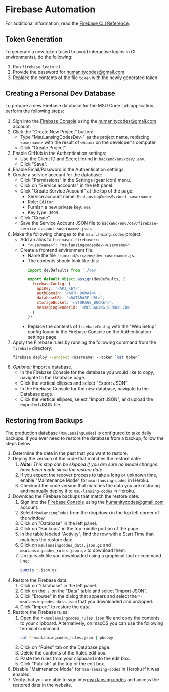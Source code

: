 # Firebase Automation

For additional information, read the [Firebase CLI Reference][1].

## Token Generation

To generate a new token (used to avoid interactive logins in CI environments), do the following:

1. Run `firebase login:ci`.
2. Provide the password for humanitycodes@gmail.com.
3. Replace the contents of the file `token` with the newly generated token.

## Creating a Personal Dev Database

To prepare a new Firebase database for the MSU Code Lab application, perform the following steps:

1. Sign into the [Firebase Console][2] using the humanitycodes@gmail.com account.
2. Click the "Create New Project" button:
   * Type "MsuLansingCodesDev-<username>" as the project name, replacing `<username>` with the result of `whoami` on the developer's computer.
   * Click "Create Project".
3. Enable GitHub in the Authentication settings:
   * Use the Client ID and Secret found in `backend/env/dev/.env`.
   * Click "Save".
4. Enable Email/Password in the Authentication settings.
5. Create a service account for the database:
   * Click "Permissions" in the Settings (gear icon) menu.
   * Click on "Service accounts" in the left panel.
   * Click "Create Service Account" at the top of the page:
     - Service account name: `MsuLansingCodesSvcAcct-<username>`
     - Role: `Editor`
     - Furnish a new private key: `Yes`
     - Key type: `JSON`
   * Click "Create".
   * Save the Service Account JSON file to `backend/env/dev/firebase-service-account-<username>.json`.
6. Make the following changes to the `msu.lansing.codes` project:
   * Add an alias to `firebase/.firebaserc`:
     - `"<username>": "msulansingcodesdev-<username>"`
   * Create a frontend environment file:
     - Name the file `frontend/src/env/dev-<username>.js`.
     - The contents should look like this:
       ```js
       import devDefaults from './dev'

       export default Object.assign(devDefaults, {
         firebaseConfig: {
           apiKey: '<API_KEY>',
           authDomain: '<AUTH_DOMAIN>',
           databaseURL: '<DATABASE_URL>',
           storageBucket: '<STORAGE_BUCKET>',
           messagingSenderId: '<MESSAGING_SENDER_ID>'
         }
       })
       ```
     - Replace the contents of `firebaseConfig` with the "Web Setup" config found in the Firebase Console on the Authentication settings page.
7. Apply the Firebase rules by running the following command from the `firebase` directory:
   ```sh
   firebase deploy --project <username> --token `cat token`
   ```
8. _Optional:_ Import a database.
   - In the Firebase Console for the database you would like to copy, navigate to the Database page.
   - Click the vertical ellipses and select "Export JSON".
   - In the Firebase Console for the new database, navigate to the Database page.
   - Click the vertical ellipses, select "Import JSON", and upload the exported JSON file.

## Restoring from Backups

The production database (`MsuLansingCodes`) is configured to take daily backups. If you ever need to restore the database from a backup, follow the steps below:

1. Determine the date in the past that you want to restore.
2. Deploy the version of the code that matches the restore date:
   1. _**Note:** This step can be skipped if you are sure no model changes have been made since the restore date._
   2. If you expect the recover process to take a long or unknown time, enable "Maintenance Mode" for `msu-lansing-codes` in Heroku.
   3. Checkout the code version that matches the data you are restoring and manually deploy it to `msu-lansing-codes` in Heroku.
3. Download the Firebase backups that match the restore date:
   1. Sign into the [Firebase Console][2] using the humanitycodes@gmail.com account.
   2. Select `MsuLansingCodes` from the dropdown in the top left corner of the window.
   3. Click on "Database" in the left panel.
   4. Click on "Backups" in the top middle portion of the page.
   5. In the table labeled "Activity", find the row with a Start Time that matches the restore date.
   6. Click on `msulansingcodes_data.json.gz` and `msulansingcodes_rules.json.gz` to download them.
   7. Unzip each file you downloaded using a graphical tool or command line:
      ```sh
      gunzip *.json.gz
      ```
4. Restore the Firebase data:
   1. Click on "Database" in the left panel.
   2. Click on the `⋮` on the "Data" table and select "Import JSON".
   3. Click "Browse" in the dialog that appears and select the `*-msulansingcodes_data.json` that you downloaded and unzipped.
   4. Click "Import" to restore the data.
5. Restore the Firebase rules:
   1. Open the `*-msulansingcodes_rules.json` file and copy the contents to your clipboard. Alternatively, on macOS you can use the following terminal command:
      ```sh
      cat *-msulansingcodes_rules.json | pbcopy
      ```
   2. Click on "Rules" tab on the Database page.
   3. Delete the contents of the Rules edit box.
   4. Paste the rules from your clipboard into the edit box.
   5. Click "Publish" at the top of the edit box.
6. Disable "Maintenance Mode" for `msu-lansing-codes` in Heroku if it was enabled.
7. Verify that you are able to sign into [msu.lansing.codes][3] and access the restored data in the website.

[1]: https://firebase.google.com/docs/cli/ "Firebase CLI Reference"
[2]: https://console.firebase.google.com/ "Firebase Console"
[3]: https://msu.lansing.codes/ "MSU Codes Homepage"
